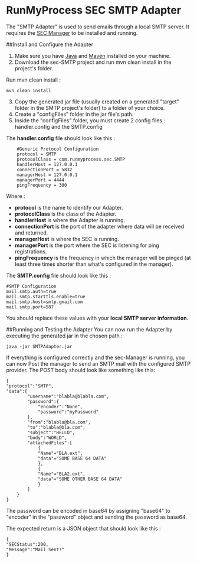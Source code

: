 RunMyProcess SEC SMTP Adapter
=============================

The "SMTP Adapter" is used to send emails through a local SMTP server. It requires the [SEC Manager](https://github.com/runmyprocess/sec-manager) to be installed and running.  



##Install and Configure the Adapter
1. Make sure you have [Java](http://www.oracle.com/technetwork/java/index.html) and [Maven](http://maven.apache.org/) installed on your machine.
2. Download the sec-SMTP project and run mvn clean install in the project's folder.

Run mvn clean install :

	mvn clean install

3. Copy the generated jar file (usually created on a generated "target" folder in the SMTP project's folder) to a folder of your choice.
4. Create a "configFiles" folder in the jar file's path.
5. Inside the "configFiles" folder, you must create 2 config files : handler.config and the SMTP.config


The **handler.config** file should look like this :
    
        #Generic Protocol Configuration
        protocol = SMTP
        protocolClass = com.runmyprocess.sec.SMTP
        handlerHost = 127.0.0.1
        connectionPort = 5832
        managerHost = 127.0.0.1
        managerPort = 4444
        pingFrequency = 300
    
Where :  

* **protocol** is the name to identify our Adapter.
* **protocolClass** is the class of the Adapter.
* **handlerHost** is where the Adapter is running.
* **connectionPort** is the port of the adapter where data will be received and returned.
* **managerHost** is where the SEC is running. 
* **managerPort** is the port where the SEC is listening for ping registrations.
* **pingFrequency** is the frequency in which the manager will be pinged (at least three times shorter than what's configured in the manager).  

The **SMTP.config** file should look like this :
   
    #SMTP Configuration
    mail.smtp.auth=true
    mail.smtp.starttls.enable=true
    mail.smtp.host=smtp.gmail.com
    mail.smtp.port=587

You should replace these values with your **local SMTP server information**.

##Running and Testing the Adapter
You can now run the Adapter by executing the generated jar in the chosen path :

    java -jar SMTPAdapter.jar
    
If everything is configured correctly and the sec-Manager is running, you can now Post the manager to send an SMTP mail with the configured SMTP provider.
The POST body should look like something like this:
    
	{
	"protocol":"SMTP",
	"data":{
			"username":"blabla@blabla.com",
			"password":{
				"encoder":"None",
				"password":"myPassword"
			},
			"from":"blabla@bla.com",
			"to":"blabla@bla.com",
			"subject":"HELLO",
			"body":"WORLD",
			"attachedFiles":[
				{
				"Name"="BLA.ext",
				"data"="SOME BASE 64 DATA" 
				},
				{
				"Name"="BLA2.ext",
				"data"="SOME OTHER BASE 64 DATA" 
				}
			]
		} 
	}
The password can be encoded in base64 by assigning "base64" to "encoder" in the "password" object and sending the password as base64.

The expected return is a JSON object that should look like this :


	{
	"SECStatus":200,
	"Message":"Mail Sent!"
	}
